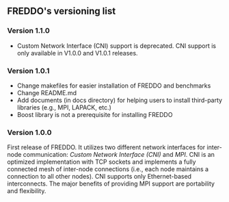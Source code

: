 ## FREDDO's versioning list

### Version 1.1.0
- Custom Network Interface (CNI) support is deprecated. CNI support is only available in V1.0.0 and V1.0.1 releases.

### Version 1.0.1
- Change makefiles for easier installation of FREDDO and benchmarks
- Change README.md
- Add documents (in docs directory) for helping users to install third-party libraries (e.g., MPI, LAPACK, etc.)
- Boost library is not a prerequisite for installing FREDDO

### Version 1.0.0
First release of FREDDO. It utilizes two different network interfaces for inter-node communication: *Custom Network Interface (CNI)* and *MPI*. CNI is an optimized implementation with TCP sockets and implements a fully connected mesh of inter-node connections (i.e., each node maintains a connection to all other nodes). CNI supports only Ethernet-based interconnects. The major benefits of providing MPI support are portability and flexibility.




